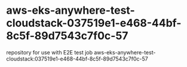 # aws-eks-anywhere-test-cloudstack-037519e1-e468-44bf-8c5f-89d7543c7f0c-57
repository for use with E2E test job aws-eks-anywhere-test-cloudstack:037519e1-e468-44bf-8c5f-89d7543c7f0c-57
